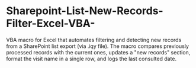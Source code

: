 # Sharepoint-List-New-Records-Filter-Excel-VBA-
VBA macro for Excel that automates filtering and detecting new records from a SharePoint list export (via .iqy file). The macro compares previously processed records with the current ones, updates a "new records" section, format the visit name in a single row, and logs the last consulted date.
